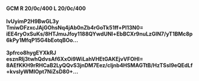 #### GCM R 20/0c/400 L 20/0c/400
**lvUyimP2H9BwGL3y**<br/>**TmiwDFzxcJAjGOhsNq4jAb0nZb4rGoTk51ff+PI13N0=**<br/>**iEE4ryOxSuKs/8HTJmuJfoy1188QYwdUNl+EbBCXr9nuLzGlN7/yT1BMc8p6kPy1MfqP15G4bEotqBOo...**<br/><br/>
**3pfrco8hygEYXkRJ**<br/>**esznRIj3twhQdvsAf6XxOi9WiLahVHEtGAKEjvVFOHI=**<br/>**8AEfKKH9rRHCaB2LyQQvS3jnDM7Eez/cljnb4HSMAGTtB/HzTSsI9eQEdLf+kvslyWMlOpt7NiZsD80+...**